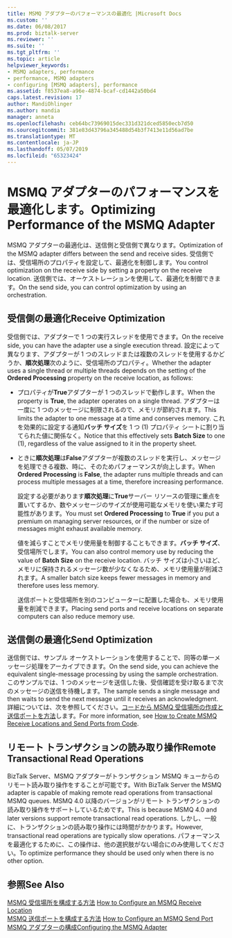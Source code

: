 ```yaml
---
title: MSMQ アダプターのパフォーマンスの最適化 |Microsoft Docs
ms.custom: ''
ms.date: 06/08/2017
ms.prod: biztalk-server
ms.reviewer: ''
ms.suite: ''
ms.tgt_pltfrm: ''
ms.topic: article
helpviewer_keywords:
- MSMQ adapters, performance
- performance, MSMQ adapters
- configuring [MSMQ adapters], performance
ms.assetid: f8537ea8-a96e-4874-bcaf-cd1442a50bd4
caps.latest.revision: 17
author: MandiOhlinger
ms.author: mandia
manager: anneta
ms.openlocfilehash: ceb64bc73969015dec331d321dced5850ecb7d50
ms.sourcegitcommit: 381e83d43796a345488d54b3f7413e11d56ad7be
ms.translationtype: MT
ms.contentlocale: ja-JP
ms.lasthandoff: 05/07/2019
ms.locfileid: "65323424"
---
```

# <a name="optimizing-performance-of-the-msmq-adapter"></a><span data-ttu-id="3ea08-102">MSMQ アダプターのパフォーマンスを最適化します。</span><span class="sxs-lookup"><span data-stu-id="3ea08-102">Optimizing Performance of the MSMQ Adapter</span></span>
<span data-ttu-id="3ea08-103">MSMQ アダプターの最適化は、送信側と受信側で異なります。</span><span class="sxs-lookup"><span data-stu-id="3ea08-103">Optimization of the MSMQ adapter differs between the send and receive sides.</span></span> <span data-ttu-id="3ea08-104">受信側では、受信場所のプロパティを設定して、最適化を制御します。</span><span class="sxs-lookup"><span data-stu-id="3ea08-104">You control optimization on the receive side by setting a property on the receive location.</span></span> <span data-ttu-id="3ea08-105">送信側では、オーケストレーションを使用して、最適化を制御できます。</span><span class="sxs-lookup"><span data-stu-id="3ea08-105">On the send side, you can control optimization by using an orchestration.</span></span>  
  
## <a name="receive-optimization"></a><span data-ttu-id="3ea08-106">受信側の最適化</span><span class="sxs-lookup"><span data-stu-id="3ea08-106">Receive Optimization</span></span>  
 <span data-ttu-id="3ea08-107">受信側では、アダプターで 1 つの実行スレッドを使用できます。</span><span class="sxs-lookup"><span data-stu-id="3ea08-107">On the receive side, you can have the adapter use a single execution thread.</span></span> <span data-ttu-id="3ea08-108">設定によって異なります、アダプターが 1 つのスレッドまたは複数のスレッドを使用するかどうか、**順次処理**次のように、受信場所のプロパティ。</span><span class="sxs-lookup"><span data-stu-id="3ea08-108">Whether the adapter uses a single thread or multiple threads depends on the setting of the **Ordered Processing** property on the receive location, as follows:</span></span>  
  
- <span data-ttu-id="3ea08-109">プロパティが**True**アダプターが 1 つのスレッドで動作します。</span><span class="sxs-lookup"><span data-stu-id="3ea08-109">When the property is **True**, the adapter operates on a single thread.</span></span> <span data-ttu-id="3ea08-110">アダプターは一度に 1 つのメッセージに制限されるので、メモリが節約されます。</span><span class="sxs-lookup"><span data-stu-id="3ea08-110">This limits the adapter to one message at a time and conserves memory.</span></span> <span data-ttu-id="3ea08-111">これを効果的に設定する通知**バッチ サイズ**を 1 つ (1) プロパティ シートに割り当てられた値に関係なく。</span><span class="sxs-lookup"><span data-stu-id="3ea08-111">Notice that this effectively sets **Batch Size** to one (1), regardless of the value assigned to it in the property sheet.</span></span>  
  
- <span data-ttu-id="3ea08-112">ときに**順次処理**は**False**アダプターが複数のスレッドを実行し、メッセージを処理できる複数、時に、そのためパフォーマンスが向上します。</span><span class="sxs-lookup"><span data-stu-id="3ea08-112">When **Ordered Processing** is **False**, the adapter runs multiple threads and can process multiple messages at a time, therefore increasing performance.</span></span>  
  
  <span data-ttu-id="3ea08-113">設定する必要があります**順次処理**に**True**サーバー リソースの管理に重点を置いてするか、数やメッセージのサイズが使用可能なメモリを使い果たす可能性があります。</span><span class="sxs-lookup"><span data-stu-id="3ea08-113">You must set **Ordered Processing** to **True** if you put a premium on managing server resources, or if the number or size of messages might exhaust available memory.</span></span>  
  
  <span data-ttu-id="3ea08-114">値を減らすことでメモリ使用量を制御することもできます。**バッチ サイズ**、受信場所でします。</span><span class="sxs-lookup"><span data-stu-id="3ea08-114">You can also control memory use by reducing the value of **Batch Size** on the receive location.</span></span> <span data-ttu-id="3ea08-115">バッチ サイズは小さいほど、メモリに保持されるメッセージ数が少なくなるため、メモリ使用量が削減されます。</span><span class="sxs-lookup"><span data-stu-id="3ea08-115">A smaller batch size keeps fewer messages in memory and therefore uses less memory.</span></span>  
  
  <span data-ttu-id="3ea08-116">送信ポートと受信場所を別のコンピューターに配置した場合も、メモリ使用量を削減できます。</span><span class="sxs-lookup"><span data-stu-id="3ea08-116">Placing send ports and receive locations on separate computers can also reduce memory use.</span></span>  
  
## <a name="send-optimization"></a><span data-ttu-id="3ea08-117">送信側の最適化</span><span class="sxs-lookup"><span data-stu-id="3ea08-117">Send Optimization</span></span>  
 <span data-ttu-id="3ea08-118">送信側では、サンプル オーケストレーションを使用することで、同等の単一メッセージ処理をアーカイブできます。</span><span class="sxs-lookup"><span data-stu-id="3ea08-118">On the send side, you can achieve the equivalent single-message processing by using the sample orchestration.</span></span> <span data-ttu-id="3ea08-119">このサンプルでは、1 つのメッセージを送信した後、受信確認を受け取るまで次のメッセージの送信を待機します。</span><span class="sxs-lookup"><span data-stu-id="3ea08-119">The sample sends a single message and then waits to send the next message until it receives an acknowledgment.</span></span> <span data-ttu-id="3ea08-120">詳細については、次を参照してください。[コードから MSMQ 受信場所の作成と送信ポートを方法](../core/how-to-create-msmq-receive-locations-and-send-ports-from-code.md)します。</span><span class="sxs-lookup"><span data-stu-id="3ea08-120">For more information, see [How to Create MSMQ Receive Locations and Send Ports from Code](../core/how-to-create-msmq-receive-locations-and-send-ports-from-code.md).</span></span>  
  
## <a name="remote-transactional-read-operations"></a><span data-ttu-id="3ea08-121">リモート トランザクションの読み取り操作</span><span class="sxs-lookup"><span data-stu-id="3ea08-121">Remote Transactional Read Operations</span></span>  
 <span data-ttu-id="3ea08-122">BizTalk Server、MSMQ アダプターがトランザクション MSMQ キューからのリモート読み取り操作をすることが可能です。</span><span class="sxs-lookup"><span data-stu-id="3ea08-122">With BizTalk Server the MSMQ adapter is capable of making remote read operations from transactional MSMQ queues.</span></span>  <span data-ttu-id="3ea08-123">MSMQ 4.0 以降のバージョンがリモート トランザクションの読み取り操作をサポートしているためです。</span><span class="sxs-lookup"><span data-stu-id="3ea08-123">This is because MSMQ 4.0 and later versions support remote transactional read operations.</span></span>  <span data-ttu-id="3ea08-124">しかし、一般に、トランザクションの読み取り操作には時間がかかります。</span><span class="sxs-lookup"><span data-stu-id="3ea08-124">However, transactional read operations are typically slow operations.</span></span> <span data-ttu-id="3ea08-125">パフォーマンスを最適化するために、この操作は、他の選択肢がない場合にのみ使用してください。</span><span class="sxs-lookup"><span data-stu-id="3ea08-125">To optimize performance they should be used only when there is no other option.</span></span>  
  
## <a name="see-also"></a><span data-ttu-id="3ea08-126">参照</span><span class="sxs-lookup"><span data-stu-id="3ea08-126">See Also</span></span>  
 <span data-ttu-id="3ea08-127">[MSMQ 受信場所を構成する方法](../core/how-to-configure-an-msmq-receive-location.md) </span><span class="sxs-lookup"><span data-stu-id="3ea08-127">[How to Configure an MSMQ Receive Location](../core/how-to-configure-an-msmq-receive-location.md) </span></span>  
 <span data-ttu-id="3ea08-128">[MSMQ 送信ポートを構成する方法](../core/how-to-configure-an-msmq-send-port.md) </span><span class="sxs-lookup"><span data-stu-id="3ea08-128">[How to Configure an MSMQ Send Port](../core/how-to-configure-an-msmq-send-port.md) </span></span>  
 [<span data-ttu-id="3ea08-129">MSMQ アダプターの構成</span><span class="sxs-lookup"><span data-stu-id="3ea08-129">Configuring the MSMQ Adapter</span></span>](../core/configuring-the-msmq-adapter.md)